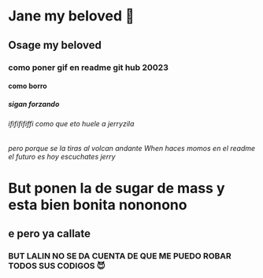 # Jane my beloved 🐀
## Osage my beloved
### como poner gif en readme git hub 20023 
#### como borro
##### sigan forzando
###### ifififififfi como que eto huele a jerryzila
*pero porque se la tiras al volcan andante*
_When haces momos en el readme el futuro es hoy escuchates jerry_
# But ponen la de sugar de mass y esta bien bonita nononono
## e pero ya callate
### BUT LALIN NO SE DA CUENTA DE QUE ME PUEDO ROBAR TODOS SUS CODIGOS 😈
